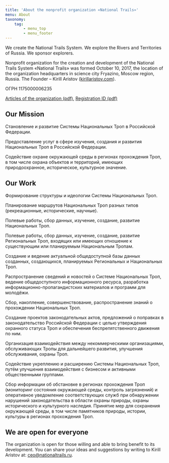 ```yaml
---
title: 'About the nonprofit organization «National Trails»'
menu: About
taxonomy:
    tag:
        - menu_top
        - menu_footer
---
```


We create the National Trails System. We explore the Rivers and Territories of Russia. We sponsor explorers.

Nonprofit organization for the creation and development of the National Trails System «National Trails» was formed October 10, 2017, the location of the organization headquarters in science city Fryazino, Moscow region, Russia. The Founder – Kirill Aristov (<a target="_blank" href="https://kirillaristov.com">kirillaristov.com</a>).

ОГРН 1175000006235

[Articles of the organization (pdf)](articles.pdf?target=_blank), [Registration ID (pdf)](certificate.pdf?target=_blank)


## Our Mission

Становление и развитие Системы Национальных Троп в Российской Федерации.

Предоставление услуг в сфере изучения, создания и развития Национальных Троп в Российской Федерации.

Содействие охране окружающей среды в регионах прохождения Троп, в том числе охрана объектов и территорий, имеющих природоохранное, историческое, культурное значение.


## Our Work

Формирование структуры и идеологии Системы Национальных Троп.

Планирование маршрутов Национальных Троп разных типов (рекреационные, исторические, научные).

Полевые работы, сбор данных, изучение, создание, развитие Национальных Троп.

Полевые работы, сбор данных, изучение, создание, развитие Региональных Троп, входящих или имеющих отношение к существующим или планируемым Национальным Тропам.

Создание и ведение актуальной общедоступной базы данных созданных, создающихся, планируемых Региональных и Национальных Троп.

Распространение сведений и новостей о Системе Национальных Троп, ведение общедоступного информационного ресурса, разработка информационно-пропагандистских материалов и программ для молодёжи.

Сбор, накопление, совершенствование, распространение знаний о прохождении Национальных Троп.

Создание проектов законодательных актов, предложений о поправках в законодательство Российской Федерации с целью утверждения охранного статуса Троп и обеспечения беспрепятственного движения по ним.

Организация взаимодействия между некоммерческими организациями, обслуживающих Тропы для дальнейшего развития, улучшения обслуживания, охраны Троп.

Содействие укреплению и расширению Системы Национальных Троп, путём улучшения взаимодействия с бизнесом и активными общественными группами.

Сбор информации об обстановке в регионах прохождения Троп (мониторинг состояния окружающей среды, контроль загрязнений) и оперативное уведомление соответствующих служб при обнаружении нарушений законодательства в области охраны природы, охраны исторического и культурного наследия. Принятие мер для сохранения окружающей среды, в том числе памятников природы, истории, культуры в регионах прохождения Троп.


## We are open for everyone

The organization is open for those willing and able to bring benefit to its development. You can share your ideas and suggestions by writing to Kirill Aristov at: [ceo@nationaltrails.ru](mailto:ceo@nationaltrails.ru).